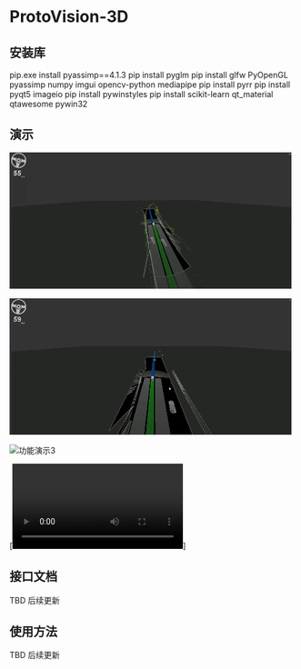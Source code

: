 # ProtoVision-3D

## 安装库

pip.exe install pyassimp==4.1.3
pip install pyglm
pip install glfw PyOpenGL pyassimp numpy imgui opencv-python mediapipe
pip install pyrr
pip install pyqt5 imageio
pip install pywinstyles
pip install scikit-learn qt_material qtawesome pywin32

## 演示
![功能演示1](./SHOW/show1.gif)

![功能演示2](./SHOW/show2.gif)

![功能演示3](./SHOW/show3.gif)

[![视频演示](https://sonnygong.github.io/videos/demo.mp4)]

## 接口文档
TBD   后续更新

## 使用方法
TBD   后续更新